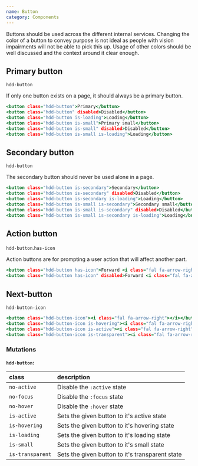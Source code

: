```yaml
---
name: Button
category: Components
---
```


Buttons should be used across the different internal services. Changing the color of a button to convey purpose is not ideal as people with vision impairments will not be able to pick this up. Usage of other colors should be well discussed and the context around it clear enough.

## Primary button
`hdd-button`

If only one button exists on a page, it should always be a primary button. 

```primary-button.html
<button class="hdd-button">Primary</button>
<button class="hdd-button" disabled>Disabled</button>
<button class="hdd-button is-loading">Loading</button>
<button class="hdd-button is-small">Primary small</button>
<button class="hdd-button is-small" disabled>Disabled</button>
<button class="hdd-button is-small is-loading">Loading</button>
```

## Secondary button
`hdd-button`

The secondary button should never be used alone in a page.

```secondary-button.html
<button class="hdd-button is-secondary">Secondary</button>
<button class="hdd-button is-secondary" disabled>Disabled</button>
<button class="hdd-button is-secondary is-loading">Loading</button>
<button class="hdd-button is-small is-secondary">Secondary small</button>
<button class="hdd-button is-small is-secondary" disabled>Disabled</button>
<button class="hdd-button is-small is-secondary is-loading">Loading</button>
```

## Action button
`hdd-button`.`has-icon`

Action buttons are for prompting a user action that will affect another part.

```action-button.html
<button class="hdd-button has-icon">Forward <i class="fal fa-arrow-right"></i></button>
<button class="hdd-button has-icon" disabled>Forward <i class="fal fa-arrow-right"></i></button>
```

## Next-button
`hdd-button-icon`

```next-button.html
<button class="hdd-button-icon"><i class="fal fa-arrow-right"></i></button>
<button class="hdd-button-icon is-hovering"><i class="fal fa-arrow-right"></i></button>
<button class="hdd-button-icon is-active"><i class="fal fa-arrow-right"></i></button>
<button class="hdd-button-icon is-transparent"><i class="fal fa-arrow-right"></i></button>
```

### Mutations
**`hdd-button`:**

| class | description|
| :--- | :--- |
| `no-active` | Disable the `:active` state |
| `no-focus` | Disable the `:focus` state |
| `no-hover` | Disable the `:hover` state |
| `is-active` | Sets the given button to it's active state |
| `is-hovering` | Sets the given button to it's hovering state |
| `is-loading` | Sets the given button to it's loading state |
| `is-small` | Sets the given button to it's small state |
| `is-transparent` | Sets the given button to it's transparent state |